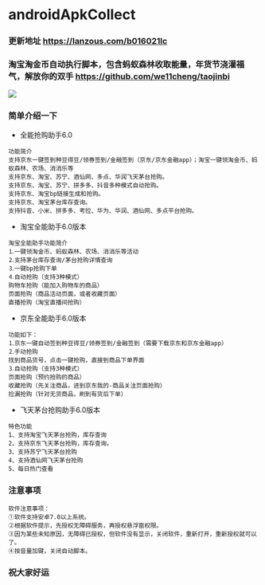 # androidApkCollect
### 更新地址 <https://lanzous.com/b016021lc>
### 淘宝淘金币自动执行脚本，包含蚂蚁森林收取能量，年货节浇灌福气，解放你的双手 <https://github.com/we11cheng/taojinbi>


![](https://gitee.com/he11oworld/picBed/raw/master/20210123171335.png)

### 简单介绍一下

- 全能抢购助手6.0

```
功能简介
支持京东一键签到种豆得豆/领券签到/金融签到（京东/京东金融app）；淘宝一键领淘金币、蚂蚁森林、农场、消消乐等
支持京东、淘宝、苏宁、酒仙网、多点、华润飞天茅台抢购。
支持京东、淘宝、苏宁、拼多多、抖音多种模式自动抢购。
支持京东、淘宝bp链接生成和抢购。
支持京东、淘宝茅台库存查询。
支持抖音、小米、拼多多、考拉、华为、华润、酒仙网、多点平台抢购。
```
- 淘宝全能助手6.0版本

```
淘宝全能助手功能简介
⒈一键领淘金币、蚂蚁森林、农场、消消乐等活动
⒉支持茅台库存查询/茅台抢购详情查询
⒊一键bp抢购下单
⒋自动抢购（支持3种模式）
购物车抢购（能加入购物车的商品）
页面抢购（商品活动页面，或者收藏页面）
直播抢购（淘宝直播间抢购）
```
- 京东全能助手6.0版本

```
功能如下：
⒈京东一键自动签到种豆得豆/领券签到/金融签到（需要下载京东和京东金融app）
⒉手动抢购
找到商品货号，点击一键抢购，直接到商品下单界面
⒊自动抢购（支持3种模式）
页面抢购（预约抢购的商品）
收藏抢购（先关注商品，进到京东我的-商品关注页面抢购）
捡漏抢购（针对无货商品，刷到有货后下单）
```
- 飞天茅台抢购助手6.0版本

```
特色功能
1、支持淘宝飞天茅台抢购，库存查询
2、支持京东飞天茅台抢购，库存查询。
3、支持苏宁飞天茅台抢购
4、支持酒仙网飞天茅台抢购
5、每日热门查看
```
### 注意事项
```
软件注意事项：
①软件支持安卓7.0以上系统。
②根据软件提示，先授权无障碍服务，再授权悬浮窗权限。
③因为某些未知原因，无障碍已授权，但软件没有显示，关闭软件，重新打开，重新授权就可以了。
④按音量加键，关闭自动脚本。
```
### 祝大家好运